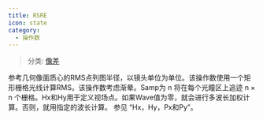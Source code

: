 ```yaml
---
title: RSRE
icon: state
category:
  - 操作数
---
```


> 分类: [像差](/hb/operands/131/885/  "Zemax 操作数 像差")

参考几何像面质心的RMS点列图半径，以镜头单位为单位。该操作数使用一个矩形栅格光线计算RMS。该操作数考虑渐晕。Samp为 n 将在每个光瞳区上追迹 n × n 个栅格。Hx和Hy用于定义视场点。如果Wave值为零，就会进行多波长加权计算。否则，就用指定的波长计算。 
参见 “Hx，Hy，Px和Py”。
